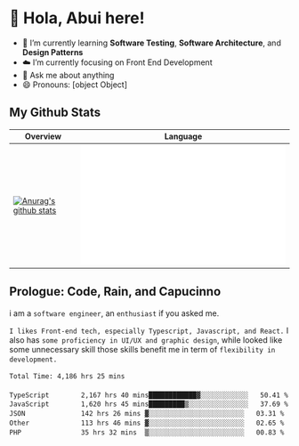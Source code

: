 # 👋 Hola, Abui here!

- 🌱 I’m currently learning **Software Testing**, **Software Architecture**, and **Design Patterns**
- ☁️ I’m currently focusing on Front End Development
- 💬 Ask me about anything
- 😄 Pronouns: [object Object]

## My Github Stats

| Overview | Language |
| --- | --- |
|[![Anurag's github stats](https://github-readme-stats.vercel.app/api?username=abui-am&count_private=true)](https://github.com/anuraghazra/github-readme-stats)|![Language](https://raw.githubusercontent.com/abui-am/stats/c6455f656dfce7acd3951e5ec5b25d72af0b2ee3/generated/languages.svg)|

## Prologue: Code, Rain, and Capucinno
i am a `software engineer`, an `enthusiast` if you asked me. 

`I likes Front-end tech, especially Typescript, Javascript, and React.` I also has `some proficiency in UI/UX and graphic design`, while looked like some unnecessary skill those skills benefit me in term of `flexibility in development.`


<!--START_SECTION:waka-->

```txt
Total Time: 4,186 hrs 25 mins

TypeScript        2,167 hrs 40 mins████████████▓░░░░░░░░░░░░   50.41 %
JavaScript        1,620 hrs 45 mins█████████▒░░░░░░░░░░░░░░░   37.69 %
JSON              142 hrs 26 mins ▓░░░░░░░░░░░░░░░░░░░░░░░░   03.31 %
Other             113 hrs 46 mins ▓░░░░░░░░░░░░░░░░░░░░░░░░   02.65 %
PHP               35 hrs 32 mins  ▒░░░░░░░░░░░░░░░░░░░░░░░░   00.83 %
```

<!--END_SECTION:waka-->
